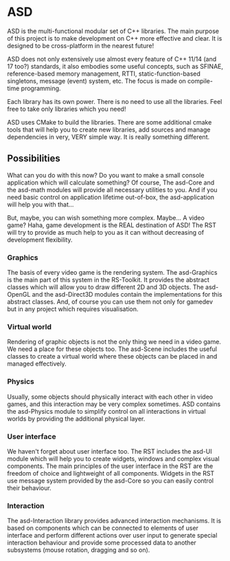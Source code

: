 # ASD
ASD is the multi-functional modular set of C++ libraries. The main purpose of this project is to make development on C++ more effective and clear. It is designed to be cross-platform in the nearest future!

ASD does not only extensively use almost every feature of C++ 11/14 (and 17 too?) standards, it also embodies some useful concepts, such as SFINAE, reference-based memory management, RTTI, static-function-based singletons, message (event) system, etc. The focus is made on compile-time programming.

Each library has its own power. There is no need to use all the libraries. Feel free to take only libraries which you need!

ASD uses CMake to build the libraries. There are some additional cmake tools that will help you to create new libraries, add sources and manage dependencies in very, VERY simple way. It is really something different.

## Possibilities
What can you do with this now? Do you want to make a small console application which will calculate something? Of course, The asd-Core and the asd-math modules will provide all necessary utilities to you. And if you need basic control on application lifetime out-of-box, the asd-application will help you with that...

But, maybe, you can wish something more complex. Maybe... A video game? Haha, game development is the REAL destination of ASD! The RST will try to provide as much help to you as it can without decreasing of development flexibility.

### Graphics
The basis of every video game is the rendering system. The asd-Graphics is the main part of this system in the RS-Toolkit. It provides the abstract classes which will allow you to draw different 2D and 3D objects. The asd-OpenGL and the asd-Direct3D modules contain the implementations for this abstract classes. And, of course you can use them not only for gamedev but in any project which requires visualisation.

### Virtual world
Rendering of graphic objects is not the only thing we need in a video game. We need a place for these objects too. The asd-Scene includes the useful classes to create a virtual world where these objects can be placed in and managed effectively.

### Physics
Usually, some objects should physically interact with each other in video games, and this interaction may be very complex sometimes. ASD contains the asd-Physics module to simplify control on all interactions in virtual worlds by providing the additional physical layer.

### User interface
We haven't forget about user interface too. The RST includes the asd-UI module which will help you to create widgets, windows and complex visual components. The main principles of the user interface in the RST are the freedom of choice and lightweight of all components. Widgets in the RST use message system provided by the asd-Core so you can easily control their behaviour.

### Interaction
The asd-Interaction library provides advanced interaction mechanisms. It is based on components which can be connected to elements of user interface and perform different actions over user input to generate special interaction behaviour and provide some processed data to another subsystems (mouse rotation, dragging and so on).
